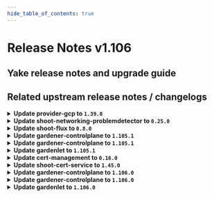 ```yaml
---
hide_table_of_contents: true
---
```


# Release Notes v1.106

## Yake release notes and upgrade guide

## Related upstream release notes / changelogs


<details>
<summary><b>Update provider-gcp to <code>1.39.0</code></b></summary>

# [gardener/gardener-extension-provider-gcp]

## 📰 Noteworthy

- `[USER]` In order to reduce log events, only the minimal required changes will be made when applying firewall rules using the flow-reconciler. This matches the behaviour of the Terraform-reconciler. by @AndreasBurger [#831]
- `[OPERATOR]` Switch to upstream CCM for kubernetes versions greater than `1.31.0` by @AndreasBurger [#842]
## ✨ New Features

- `[USER]` Enable support for the field `shoot.Spec.CloudProfile` alongside `shoot.Spec.CloudProfileName` and enable the future use of `NamespacedCloudProfile`. by @LucaBernstein [#853]
- `[USER]` The provider-gcp extension does now support shoot clusters with Kubernetes version 1.31. You should consider the [Kubernetes release notes](https://github.com/kubernetes/kubernetes/blob/master/CHANGELOG/CHANGELOG-1.31.md) before upgrading to 1.31.  by @ialidzhikov [#844]
- `[USER]` The admission webhook now validates `CredentialsBinding`s. by @dimityrmirchev [#832]
## 🏃 Others

- `[OPERATOR]` The provider-gcp extension no longer configures min/maxAllowed in any managed VPA resource. by @AndreasBurger [#854]
- `[OPERATOR]` Update CCM and CSI-sidecar containers to latest version by @AndreasBurger [#816]
- `[OPERATOR]` Disable soft-delete for new GCP `backupbuckets`. by @kon-angelo [#834]
- `[DEVELOPER]` Update gardener/gardener to 1.103.0 and golang to 1.23.0 by @hebelsan [#841]

## Helm Charts
- admission-gcp-application: `europe-docker.pkg.dev/gardener-project/releases/charts/gardener/extensions/admission-gcp-application:v1.39.0`
- admission-gcp-runtime: `europe-docker.pkg.dev/gardener-project/releases/charts/gardener/extensions/admission-gcp-runtime:v1.39.0`
- provider-gcp: `europe-docker.pkg.dev/gardener-project/releases/charts/gardener/extensions/provider-gcp:v1.39.0`
## Docker Images
- gardener-extension-admission-gcp: `europe-docker.pkg.dev/gardener-project/releases/gardener/extensions/admission-gcp:v1.39.0`
- gardener-extension-provider-gcp: `europe-docker.pkg.dev/gardener-project/releases/gardener/extensions/provider-gcp:v1.39.0`


</details>

<details>
<summary><b>Update shoot-networking-problemdetector to <code>0.25.0</code></b></summary>

# [gardener/network-problem-detector]

## 📰 Noteworthy

- `[OPERATOR]` `gosec` was introduced for Static Application Security Testing (SAST). by @MartinWeindel [gardener/network-problem-detector#75]
## ✨ New Features

- `[USER]` Support tcp checks for ipv6 endpoints. by @DockToFuture [gardener/network-problem-detector#76]
## 🏃 Others

- `[OPERATOR]` Bumps golang from 1.22.6 to 1.23.0. by @dependabot[bot] [gardener/network-problem-detector#71]
- `[OPERATOR]` Bumps golang from 1.23.0 to 1.23.1. by @dependabot[bot] [gardener/network-problem-detector#73]
- `[OPERATOR]` Bumps golang from 1.22.5 to 1.22.6. by @dependabot[bot] [gardener/network-problem-detector#70]
# [gardener/gardener-extension-shoot-networking-problemdetector]

## ✨ New Features

- `[OPERATOR]` Helm charts of extension and admission controller are published as OCI artifacts now. by @oliver-goetz [#166]
## 🏃 Others

- `[OPERATOR]` Bumps github.com/gardener/gardener from 1.100.0 to 1.101.0. by @dependabot[bot] [#170]
- `[OPERATOR]` Bumps github.com/gardener/gardener from 1.103.0 to 1.105.0. by @dependabot[bot] [#181]
- `[OPERATOR]` Bumps github.com/gardener/gardener from 1.101.0 to 1.102.0. by @dependabot[bot] [#174]
- `[OPERATOR]` `gosec` was introduced for Static Application Security Testing (SAST). by @ScheererJ [#182]
- `[OPERATOR]` Bumps golang from 1.23.1 to 1.23.2. by @dependabot[bot] [#180]
- `[OPERATOR]` Bumps github.com/gardener/gardener from 1.99.0 to 1.100.0. by @dependabot[bot] [#167]

## Helm Charts
- shoot-networking-problemdetector: `europe-docker.pkg.dev/gardener-project/releases/charts/gardener/extensions/shoot-networking-problemdetector:v0.25.0`
## Docker Images
- gardener-extension-shoot-networking-problemdetector: `europe-docker.pkg.dev/gardener-project/releases/gardener/extensions/shoot-networking-problemdetector:v0.25.0`


</details>

<details>
<summary><b>Update shoot-flux to <code>0.8.0</code></b></summary>

## What's Changed
* Add extraSecrets option to create additional Secrets by @maboehm in https://github.com/stackitcloud/gardener-extension-shoot-flux/pull/94
* 🤖 Update k8s.io/utils digest to 49e7df5 by @renovate in https://github.com/stackitcloud/gardener-extension-shoot-flux/pull/90
* 🤖 Update module github.com/ironcore-dev/vgopath to v0.1.6 by @renovate in https://github.com/stackitcloud/gardener-extension-shoot-flux/pull/91
* 🤖 Update module github.com/onsi/ginkgo/v2 to v2.20.2 by @renovate in https://github.com/stackitcloud/gardener-extension-shoot-flux/pull/96
* 🤖 Update module github.com/onsi/gomega to v1.34.2 by @renovate in https://github.com/stackitcloud/gardener-extension-shoot-flux/pull/92
* 🤖 Update module golang.org/x/tools to v0.26.0 by @renovate in https://github.com/stackitcloud/gardener-extension-shoot-flux/pull/86
* 🤖 Update k8s and gardener packages (patch) by @renovate in https://github.com/stackitcloud/gardener-extension-shoot-flux/pull/95
* bump Gardener to `v1.99` by @Duciwuci in https://github.com/stackitcloud/gardener-extension-shoot-flux/pull/97

## New Contributors
* @Duciwuci made their first contribution in https://github.com/stackitcloud/gardener-extension-shoot-flux/pull/97

**Full Changelog**: https://github.com/stackitcloud/gardener-extension-shoot-flux/compare/v0.7.0...v0.8.0

</details>

<details>
<summary><b>Update gardener-controlplane to <code>1.105.1</code></b></summary>

# [gardener/gardener]

## 🐛 Bug Fixes

- `[OPERATOR]` An issue was fixed that cause `gardener-operator` to deploy the `gardenlet` into the runtime cluster instead of another intended remote cluster. by @timuthy [#10631]
- `[OPERATOR]` Fix a bug where the shoot care controller cannot reconcile shoots with `spec.maintenance.confineSpecUpdateRollout=true` and migrated between `secretBindingName` and `credentialsBindingName` until the shoot is reconciled.. by @vpnachev [#10674]

## Helm Charts
- controlplane: `europe-docker.pkg.dev/gardener-project/releases/charts/gardener/controlplane:v1.105.1`
- gardenlet: `europe-docker.pkg.dev/gardener-project/releases/charts/gardener/gardenlet:v1.105.1`
- operator: `europe-docker.pkg.dev/gardener-project/releases/charts/gardener/operator:v1.105.1`
- resource-manager: `europe-docker.pkg.dev/gardener-project/releases/charts/gardener/resource-manager:v1.105.1`
## Docker Images
- admission-controller: `europe-docker.pkg.dev/gardener-project/releases/gardener/admission-controller:v1.105.1`
- apiserver: `europe-docker.pkg.dev/gardener-project/releases/gardener/apiserver:v1.105.1`
- controller-manager: `europe-docker.pkg.dev/gardener-project/releases/gardener/controller-manager:v1.105.1`
- gardenlet: `europe-docker.pkg.dev/gardener-project/releases/gardener/gardenlet:v1.105.1`
- node-agent: `europe-docker.pkg.dev/gardener-project/releases/gardener/node-agent:v1.105.1`
- operator: `europe-docker.pkg.dev/gardener-project/releases/gardener/operator:v1.105.1`
- resource-manager: `europe-docker.pkg.dev/gardener-project/releases/gardener/resource-manager:v1.105.1`
- scheduler: `europe-docker.pkg.dev/gardener-project/releases/gardener/scheduler:v1.105.1`


</details>

<details>
<summary><b>Update gardener-controlplane to <code>1.105.1</code></b></summary>

# [gardener/gardener]

## 🐛 Bug Fixes

- `[OPERATOR]` An issue was fixed that cause `gardener-operator` to deploy the `gardenlet` into the runtime cluster instead of another intended remote cluster. by @timuthy [#10631]
- `[OPERATOR]` Fix a bug where the shoot care controller cannot reconcile shoots with `spec.maintenance.confineSpecUpdateRollout=true` and migrated between `secretBindingName` and `credentialsBindingName` until the shoot is reconciled.. by @vpnachev [#10674]

## Helm Charts
- controlplane: `europe-docker.pkg.dev/gardener-project/releases/charts/gardener/controlplane:v1.105.1`
- gardenlet: `europe-docker.pkg.dev/gardener-project/releases/charts/gardener/gardenlet:v1.105.1`
- operator: `europe-docker.pkg.dev/gardener-project/releases/charts/gardener/operator:v1.105.1`
- resource-manager: `europe-docker.pkg.dev/gardener-project/releases/charts/gardener/resource-manager:v1.105.1`
## Docker Images
- admission-controller: `europe-docker.pkg.dev/gardener-project/releases/gardener/admission-controller:v1.105.1`
- apiserver: `europe-docker.pkg.dev/gardener-project/releases/gardener/apiserver:v1.105.1`
- controller-manager: `europe-docker.pkg.dev/gardener-project/releases/gardener/controller-manager:v1.105.1`
- gardenlet: `europe-docker.pkg.dev/gardener-project/releases/gardener/gardenlet:v1.105.1`
- node-agent: `europe-docker.pkg.dev/gardener-project/releases/gardener/node-agent:v1.105.1`
- operator: `europe-docker.pkg.dev/gardener-project/releases/gardener/operator:v1.105.1`
- resource-manager: `europe-docker.pkg.dev/gardener-project/releases/gardener/resource-manager:v1.105.1`
- scheduler: `europe-docker.pkg.dev/gardener-project/releases/gardener/scheduler:v1.105.1`


</details>

<details>
<summary><b>Update gardenlet to <code>1.105.1</code></b></summary>

# [gardener/gardener]

## 🐛 Bug Fixes

- `[OPERATOR]` An issue was fixed that cause `gardener-operator` to deploy the `gardenlet` into the runtime cluster instead of another intended remote cluster. by @timuthy [#10631]
- `[OPERATOR]` Fix a bug where the shoot care controller cannot reconcile shoots with `spec.maintenance.confineSpecUpdateRollout=true` and migrated between `secretBindingName` and `credentialsBindingName` until the shoot is reconciled.. by @vpnachev [#10674]

## Helm Charts
- controlplane: `europe-docker.pkg.dev/gardener-project/releases/charts/gardener/controlplane:v1.105.1`
- gardenlet: `europe-docker.pkg.dev/gardener-project/releases/charts/gardener/gardenlet:v1.105.1`
- operator: `europe-docker.pkg.dev/gardener-project/releases/charts/gardener/operator:v1.105.1`
- resource-manager: `europe-docker.pkg.dev/gardener-project/releases/charts/gardener/resource-manager:v1.105.1`
## Docker Images
- admission-controller: `europe-docker.pkg.dev/gardener-project/releases/gardener/admission-controller:v1.105.1`
- apiserver: `europe-docker.pkg.dev/gardener-project/releases/gardener/apiserver:v1.105.1`
- controller-manager: `europe-docker.pkg.dev/gardener-project/releases/gardener/controller-manager:v1.105.1`
- gardenlet: `europe-docker.pkg.dev/gardener-project/releases/gardener/gardenlet:v1.105.1`
- node-agent: `europe-docker.pkg.dev/gardener-project/releases/gardener/node-agent:v1.105.1`
- operator: `europe-docker.pkg.dev/gardener-project/releases/gardener/operator:v1.105.1`
- resource-manager: `europe-docker.pkg.dev/gardener-project/releases/gardener/resource-manager:v1.105.1`
- scheduler: `europe-docker.pkg.dev/gardener-project/releases/gardener/scheduler:v1.105.1`


</details>

<details>
<summary><b>Update cert-management to <code>0.16.0</code></b></summary>

# [gardener/cert-management]

## 📰 Noteworthy

- `[OPERATOR]` `gosec` was introduced for Static Application Security Testing (SAST). by @MartinWeindel [#313]
## ✨ New Features

- `[USER]` Istio gateways: Allow to specify namespace for TLS secret by annotation `cert.gardener.cloud/secret-namespace`. by @MartinWeindel [#316]
- `[OPERATOR]` The Helm chart is published as OCI artifacts now. by @rfranzke [#281]
## 🐛 Bug Fixes

- `[USER]` Creating certificates with a given csr referencing a ca issuer do not throw a nil pointer exception anymore  by @RaphaelVogel [#234]
## 🏃 Others

- `[DEVELOPER]` Refactoring: introduce issuer key interface by @MartinWeindel [#240]
- `[OPERATOR]` Bumps golang from 1.22.5 to 1.22.6. by @dependabot[bot] [#253]
- `[OPERATOR]` Add local Kind setup with knot-dns,peeble, and dns-controller-manager by @MartinWeindel [#181]

## Helm Charts
- cert-controller-manager: `europe-docker.pkg.dev/gardener-project/releases/charts/cert-controller-manager:v0.16.0`
## Docker Images
- cert-management: `europe-docker.pkg.dev/gardener-project/releases/cert-controller-manager:v0.16.0`


</details>

<details>
<summary><b>Update shoot-cert-service to <code>1.45.0</code></b></summary>

# [gardener/gardener-extension-shoot-cert-service]

## ✨ New Features

- `[OPERATOR]` Helm charts of extension and admission controller are published as OCI artifacts now. by @oliver-goetz [#282]
## 🏃 Others

- `[OPERATOR]` Bumps github.com/gardener/gardener from 1.99.0 to 1.100.0. by @dependabot[bot] [#283]
- `[OPERATOR]` Bumps github.com/gardener/gardener from 1.100.0 to 1.101.0. by @dependabot[bot] [#290]
- `[OPERATOR]` Bumps golang from 1.23.0 to 1.23.1. by @dependabot[bot] [#297]
- `[OPERATOR]` Bumps golang from 1.22.3 to 1.22.4. by @dependabot[bot] [#267]
- `[OPERATOR]` Bumps github.com/gardener/gardener from 1.96.1 to 1.97.0. by @dependabot[bot] [#271]
- `[OPERATOR]` Bumps golang from 1.22.4 to 1.22.5. by @dependabot[bot] [#276]
- `[OPERATOR]` Bumps github.com/gardener/gardener from 1.101.0 to 1.102.0. by @dependabot[bot] [#294]
- `[OPERATOR]` Bumps golang from 1.22.6 to 1.23.0. by @dependabot[bot] [#292]
- `[OPERATOR]` Bumps golang from 1.23.1 to 1.23.2. by @dependabot[bot] [#299]
- `[OPERATOR]` Bumps github.com/gardener/gardener from 1.103.0 to 1.105.0. by @dependabot[bot] [#301]
- `[OPERATOR]` Bumps github.com/gardener/gardener from 1.97.0 to 1.98.0. by @dependabot[bot] [#274]
- `[OPERATOR]` Bumps github.com/gardener/gardener from 1.98.0 to 1.99.0. by @dependabot[bot] [#278]
- `[OPERATOR]` Bumps github.com/gardener/gardener from 1.95.0 to 1.96.1. by @dependabot[bot] [#266]
- `[OPERATOR]` `gosec` was introduced for Static Application Security Testing (SAST). by @MartinWeindel [#302]
# [gardener/cert-management]

## 📰 Noteworthy

- `[OPERATOR]` `gosec` was introduced for Static Application Security Testing (SAST). by @MartinWeindel [gardener/cert-management#313]
## ✨ New Features

- `[OPERATOR]` The Helm chart is published as OCI artifacts now. by @rfranzke [gardener/cert-management#281]
- `[OPERATOR]` Use `dnsrecords.extensions.gardener.cloud` API as an alternative to `dnsentries.dns.gardener.cloud` for DNS challenges. by @MartinWeindel [gardener/cert-management#177]
- `[USER]` Istio gateways: Allow to specify namespace for TLS secret by annotation `cert.gardener.cloud/secret-namespace`. by @MartinWeindel [gardener/cert-management#316]
## 🐛 Bug Fixes

- `[USER]` Creating certificates with a given csr referencing a ca issuer do not throw a nil pointer exception anymore  by @RaphaelVogel [gardener/cert-management#234]
## 🏃 Others

- `[OPERATOR]` Bumps golang from 1.22.5 to 1.22.6. by @dependabot[bot] [gardener/cert-management#253]
- `[OPERATOR]` Add local Kind setup with knot-dns,peeble, and dns-controller-manager by @MartinWeindel [gardener/cert-management#181]
- `[DEVELOPER]` Refactoring: introduce issuer key interface by @MartinWeindel [gardener/cert-management#240]

## Helm Charts
- shoot-cert-service: `europe-docker.pkg.dev/gardener-project/releases/charts/gardener/extensions/shoot-cert-service:v1.45.0`
## Docker Images
- gardener-extension-shoot-cert-service: `europe-docker.pkg.dev/gardener-project/releases/gardener/extensions/shoot-cert-service:v1.45.0`


</details>

<details>
<summary><b>Update gardener-controlplane to <code>1.106.0</code></b></summary>

# [gardener/gardener]

## ⚠️ Breaking Changes

- `[OPERATOR]` `kubeletCSRApprover` controller in `gardener-resource-manager` Helm chart has been renamed to `csrApprover`. by @oliver-goetz [#10549]
- `[OPERATOR]` The `HVPA` and `HVPAForShootedSeed` feature gates have been deprecated and locked to false. Disable the `HVPA` and `HVPAForShootedSeed` feature gates if you have them enabled before upgrading to this version of Gardener. by @plkokanov [#10659]
## 📰 Noteworthy

- `[USER]` For Kubernetes 1.31+ Shoot clusters, the kubelet and containerd cgroup driver is set to `systemd`. Previously, the used cgroup driver was `cgroupfs`. Find more details in the [cgroup driver section](https://github.com/gardener/gardener/blob/v1.105.0/docs/extensions/operatingsystemconfig.md#cgroup-driver). by @ialidzhikov [#10472]
- `[OPERATOR]` The gardener operator chart (`charts/gardener/operator`) does no longer enable the `HVPA` feature gate in its default `values.yaml`. by @ialidzhikov [#10566]
## ✨ New Features

- `[DEVELOPER]` Allow gosec to be consumed from gardener/gardener by @ScheererJ [#10642]
- `[DEVELOPER]` Gardener can now support clusters with Kubernetes version 1.31. Extension developers have to prepare individual extensions as well to work with 1.31. by @ialidzhikov [#10472]
- `[OPERATOR]` Adds `CloudProfile` validation for the recently introduced `.spec.bastion` section. by @hebelsan [#10318]
- `[OPERATOR]` Gardener can now support clusters with Kubernetes version 1.31. To allow creation/update of 1.31 clusters you will have to update the version of your provider extension(s) to a version that supports 1.31 as well. Please consult the respective releases and notes in the provider extension's repository. by @ialidzhikov [#10472]
- `[OPERATOR]` Added an alert for the `Garden` resource's conditions, along with a dashboard that also displays the resource's last operation. by @rickardsjp [#10562]
## 🐛 Bug Fixes

- `[OPERATOR]` Fixes an issue with the network metrics relabeling config that caused the `Node Details` dashboard to not display data for AWS nodes. by @rickardsjp [#10625]
## 🏃 Others

- `[DEPENDENCY]` The `registry.k8s.io/ingress-nginx/controller-chroot` image has been updated to `v1.11.3`. by @gardener-ci-robot [#10626]
- `[DEPENDENCY]` The `gardener/vpn2` image has been updated to `0.28.0`. [Release Notes](https://redirect.github.com/gardener/vpn2/releases/tag/0.28.0) by @gardener-ci-robot [#10640]
- `[DEPENDENCY]` The `quay.io/cortexproject/cortex` image has been updated to `v1.18.1`. by @gardener-ci-robot [#10657]
- `[DEPENDENCY]` The `registry.k8s.io/node-problem-detector/node-problem-detector` image has been updated to `v0.8.20`. by @gardener-ci-robot [#10661]
- `[DEPENDENCY]` The `envoyproxy/envoy` image has been updated to `v1.32.0`. [Release Notes](https://redirect.github.com/envoyproxy/envoy/releases/tag/v1.32.0) by @gardener-ci-robot [#10656]
- `[OPERATOR]` HA-VPN works if seed and shoot have different IPFamilies. by @DockToFuture [#10622]
- `[OPERATOR]` Update istio to version 1.23.2 by @axel7born [#10558]
- `[OPERATOR]` [NewVPN] Enable IPv6 for HA if needed. by @MartinWeindel [#10641]
- `[OPERATOR]` Gardener generated certificates are valid 1 minute before issuance to handle some amount of clock skew. by @ScheererJ [#10603]
- `[OPERATOR]` Metrics for `vpa-recommender`s are now collected in separate prometheus instances depending on where the `vpa-recommender` pods are deployed. Metrics for the `vpa-recommender` in the `garden` namespace are collected in `prometheus-seed`. Metrics for the `vpa-recommender` in the shoot control plane namespaces are collected in the corresponding `prometheus-shoot`. Additionally, the `VPA Recommender` plutono dashboard is separately deployed for seeds in the `garden` namespace and shoots in their control plane namespaces. by @plkokanov [#10517]
- `[OPERATOR]` Clean up migration code from the monitoring component by @vicwicker [#10597]
- `[DEVELOPER]` The following dependencies are updated:  
  - `k8s.io/*` : `v0.29.8` -> `v0.31.0`  
  - `sigs.k8s.io/controller-runtime`: `v0.17.5` -> `v0.19.0` by @ary1992 [#10459]
- `[DEVELOPER]` The HVPA features gates (`HVPA` and `HVPAForShootedSeed`) are no longer enabled in local setups. by @ialidzhikov [#10566]

## Helm Charts
- controlplane: `europe-docker.pkg.dev/gardener-project/releases/charts/gardener/controlplane:v1.106.0`
- gardenlet: `europe-docker.pkg.dev/gardener-project/releases/charts/gardener/gardenlet:v1.106.0`
- operator: `europe-docker.pkg.dev/gardener-project/releases/charts/gardener/operator:v1.106.0`
- resource-manager: `europe-docker.pkg.dev/gardener-project/releases/charts/gardener/resource-manager:v1.106.0`
## Docker Images
- admission-controller: `europe-docker.pkg.dev/gardener-project/releases/gardener/admission-controller:v1.106.0`
- apiserver: `europe-docker.pkg.dev/gardener-project/releases/gardener/apiserver:v1.106.0`
- controller-manager: `europe-docker.pkg.dev/gardener-project/releases/gardener/controller-manager:v1.106.0`
- gardenlet: `europe-docker.pkg.dev/gardener-project/releases/gardener/gardenlet:v1.106.0`
- node-agent: `europe-docker.pkg.dev/gardener-project/releases/gardener/node-agent:v1.106.0`
- operator: `europe-docker.pkg.dev/gardener-project/releases/gardener/operator:v1.106.0`
- resource-manager: `europe-docker.pkg.dev/gardener-project/releases/gardener/resource-manager:v1.106.0`
- scheduler: `europe-docker.pkg.dev/gardener-project/releases/gardener/scheduler:v1.106.0`


</details>

<details>
<summary><b>Update gardener-controlplane to <code>1.106.0</code></b></summary>

# [gardener/gardener]

## ⚠️ Breaking Changes

- `[OPERATOR]` `kubeletCSRApprover` controller in `gardener-resource-manager` Helm chart has been renamed to `csrApprover`. by @oliver-goetz [#10549]
- `[OPERATOR]` The `HVPA` and `HVPAForShootedSeed` feature gates have been deprecated and locked to false. Disable the `HVPA` and `HVPAForShootedSeed` feature gates if you have them enabled before upgrading to this version of Gardener. by @plkokanov [#10659]
## 📰 Noteworthy

- `[USER]` For Kubernetes 1.31+ Shoot clusters, the kubelet and containerd cgroup driver is set to `systemd`. Previously, the used cgroup driver was `cgroupfs`. Find more details in the [cgroup driver section](https://github.com/gardener/gardener/blob/v1.105.0/docs/extensions/operatingsystemconfig.md#cgroup-driver). by @ialidzhikov [#10472]
- `[OPERATOR]` The gardener operator chart (`charts/gardener/operator`) does no longer enable the `HVPA` feature gate in its default `values.yaml`. by @ialidzhikov [#10566]
## ✨ New Features

- `[DEVELOPER]` Allow gosec to be consumed from gardener/gardener by @ScheererJ [#10642]
- `[DEVELOPER]` Gardener can now support clusters with Kubernetes version 1.31. Extension developers have to prepare individual extensions as well to work with 1.31. by @ialidzhikov [#10472]
- `[OPERATOR]` Adds `CloudProfile` validation for the recently introduced `.spec.bastion` section. by @hebelsan [#10318]
- `[OPERATOR]` Gardener can now support clusters with Kubernetes version 1.31. To allow creation/update of 1.31 clusters you will have to update the version of your provider extension(s) to a version that supports 1.31 as well. Please consult the respective releases and notes in the provider extension's repository. by @ialidzhikov [#10472]
- `[OPERATOR]` Added an alert for the `Garden` resource's conditions, along with a dashboard that also displays the resource's last operation. by @rickardsjp [#10562]
## 🐛 Bug Fixes

- `[OPERATOR]` Fixes an issue with the network metrics relabeling config that caused the `Node Details` dashboard to not display data for AWS nodes. by @rickardsjp [#10625]
## 🏃 Others

- `[DEPENDENCY]` The `registry.k8s.io/ingress-nginx/controller-chroot` image has been updated to `v1.11.3`. by @gardener-ci-robot [#10626]
- `[DEPENDENCY]` The `gardener/vpn2` image has been updated to `0.28.0`. [Release Notes](https://redirect.github.com/gardener/vpn2/releases/tag/0.28.0) by @gardener-ci-robot [#10640]
- `[DEPENDENCY]` The `quay.io/cortexproject/cortex` image has been updated to `v1.18.1`. by @gardener-ci-robot [#10657]
- `[DEPENDENCY]` The `registry.k8s.io/node-problem-detector/node-problem-detector` image has been updated to `v0.8.20`. by @gardener-ci-robot [#10661]
- `[DEPENDENCY]` The `envoyproxy/envoy` image has been updated to `v1.32.0`. [Release Notes](https://redirect.github.com/envoyproxy/envoy/releases/tag/v1.32.0) by @gardener-ci-robot [#10656]
- `[OPERATOR]` HA-VPN works if seed and shoot have different IPFamilies. by @DockToFuture [#10622]
- `[OPERATOR]` Update istio to version 1.23.2 by @axel7born [#10558]
- `[OPERATOR]` [NewVPN] Enable IPv6 for HA if needed. by @MartinWeindel [#10641]
- `[OPERATOR]` Gardener generated certificates are valid 1 minute before issuance to handle some amount of clock skew. by @ScheererJ [#10603]
- `[OPERATOR]` Metrics for `vpa-recommender`s are now collected in separate prometheus instances depending on where the `vpa-recommender` pods are deployed. Metrics for the `vpa-recommender` in the `garden` namespace are collected in `prometheus-seed`. Metrics for the `vpa-recommender` in the shoot control plane namespaces are collected in the corresponding `prometheus-shoot`. Additionally, the `VPA Recommender` plutono dashboard is separately deployed for seeds in the `garden` namespace and shoots in their control plane namespaces. by @plkokanov [#10517]
- `[OPERATOR]` Clean up migration code from the monitoring component by @vicwicker [#10597]
- `[DEVELOPER]` The following dependencies are updated:  
  - `k8s.io/*` : `v0.29.8` -> `v0.31.0`  
  - `sigs.k8s.io/controller-runtime`: `v0.17.5` -> `v0.19.0` by @ary1992 [#10459]
- `[DEVELOPER]` The HVPA features gates (`HVPA` and `HVPAForShootedSeed`) are no longer enabled in local setups. by @ialidzhikov [#10566]

## Helm Charts
- controlplane: `europe-docker.pkg.dev/gardener-project/releases/charts/gardener/controlplane:v1.106.0`
- gardenlet: `europe-docker.pkg.dev/gardener-project/releases/charts/gardener/gardenlet:v1.106.0`
- operator: `europe-docker.pkg.dev/gardener-project/releases/charts/gardener/operator:v1.106.0`
- resource-manager: `europe-docker.pkg.dev/gardener-project/releases/charts/gardener/resource-manager:v1.106.0`
## Docker Images
- admission-controller: `europe-docker.pkg.dev/gardener-project/releases/gardener/admission-controller:v1.106.0`
- apiserver: `europe-docker.pkg.dev/gardener-project/releases/gardener/apiserver:v1.106.0`
- controller-manager: `europe-docker.pkg.dev/gardener-project/releases/gardener/controller-manager:v1.106.0`
- gardenlet: `europe-docker.pkg.dev/gardener-project/releases/gardener/gardenlet:v1.106.0`
- node-agent: `europe-docker.pkg.dev/gardener-project/releases/gardener/node-agent:v1.106.0`
- operator: `europe-docker.pkg.dev/gardener-project/releases/gardener/operator:v1.106.0`
- resource-manager: `europe-docker.pkg.dev/gardener-project/releases/gardener/resource-manager:v1.106.0`
- scheduler: `europe-docker.pkg.dev/gardener-project/releases/gardener/scheduler:v1.106.0`


</details>

<details>
<summary><b>Update gardenlet to <code>1.106.0</code></b></summary>

# [gardener/gardener]

## ⚠️ Breaking Changes

- `[OPERATOR]` `kubeletCSRApprover` controller in `gardener-resource-manager` Helm chart has been renamed to `csrApprover`. by @oliver-goetz [#10549]
- `[OPERATOR]` The `HVPA` and `HVPAForShootedSeed` feature gates have been deprecated and locked to false. Disable the `HVPA` and `HVPAForShootedSeed` feature gates if you have them enabled before upgrading to this version of Gardener. by @plkokanov [#10659]
## 📰 Noteworthy

- `[USER]` For Kubernetes 1.31+ Shoot clusters, the kubelet and containerd cgroup driver is set to `systemd`. Previously, the used cgroup driver was `cgroupfs`. Find more details in the [cgroup driver section](https://github.com/gardener/gardener/blob/v1.105.0/docs/extensions/operatingsystemconfig.md#cgroup-driver). by @ialidzhikov [#10472]
- `[OPERATOR]` The gardener operator chart (`charts/gardener/operator`) does no longer enable the `HVPA` feature gate in its default `values.yaml`. by @ialidzhikov [#10566]
## ✨ New Features

- `[DEVELOPER]` Allow gosec to be consumed from gardener/gardener by @ScheererJ [#10642]
- `[DEVELOPER]` Gardener can now support clusters with Kubernetes version 1.31. Extension developers have to prepare individual extensions as well to work with 1.31. by @ialidzhikov [#10472]
- `[OPERATOR]` Adds `CloudProfile` validation for the recently introduced `.spec.bastion` section. by @hebelsan [#10318]
- `[OPERATOR]` Gardener can now support clusters with Kubernetes version 1.31. To allow creation/update of 1.31 clusters you will have to update the version of your provider extension(s) to a version that supports 1.31 as well. Please consult the respective releases and notes in the provider extension's repository. by @ialidzhikov [#10472]
- `[OPERATOR]` Added an alert for the `Garden` resource's conditions, along with a dashboard that also displays the resource's last operation. by @rickardsjp [#10562]
## 🐛 Bug Fixes

- `[OPERATOR]` Fixes an issue with the network metrics relabeling config that caused the `Node Details` dashboard to not display data for AWS nodes. by @rickardsjp [#10625]
## 🏃 Others

- `[DEPENDENCY]` The `registry.k8s.io/ingress-nginx/controller-chroot` image has been updated to `v1.11.3`. by @gardener-ci-robot [#10626]
- `[DEPENDENCY]` The `gardener/vpn2` image has been updated to `0.28.0`. [Release Notes](https://redirect.github.com/gardener/vpn2/releases/tag/0.28.0) by @gardener-ci-robot [#10640]
- `[DEPENDENCY]` The `quay.io/cortexproject/cortex` image has been updated to `v1.18.1`. by @gardener-ci-robot [#10657]
- `[DEPENDENCY]` The `registry.k8s.io/node-problem-detector/node-problem-detector` image has been updated to `v0.8.20`. by @gardener-ci-robot [#10661]
- `[DEPENDENCY]` The `envoyproxy/envoy` image has been updated to `v1.32.0`. [Release Notes](https://redirect.github.com/envoyproxy/envoy/releases/tag/v1.32.0) by @gardener-ci-robot [#10656]
- `[OPERATOR]` HA-VPN works if seed and shoot have different IPFamilies. by @DockToFuture [#10622]
- `[OPERATOR]` Update istio to version 1.23.2 by @axel7born [#10558]
- `[OPERATOR]` [NewVPN] Enable IPv6 for HA if needed. by @MartinWeindel [#10641]
- `[OPERATOR]` Gardener generated certificates are valid 1 minute before issuance to handle some amount of clock skew. by @ScheererJ [#10603]
- `[OPERATOR]` Metrics for `vpa-recommender`s are now collected in separate prometheus instances depending on where the `vpa-recommender` pods are deployed. Metrics for the `vpa-recommender` in the `garden` namespace are collected in `prometheus-seed`. Metrics for the `vpa-recommender` in the shoot control plane namespaces are collected in the corresponding `prometheus-shoot`. Additionally, the `VPA Recommender` plutono dashboard is separately deployed for seeds in the `garden` namespace and shoots in their control plane namespaces. by @plkokanov [#10517]
- `[OPERATOR]` Clean up migration code from the monitoring component by @vicwicker [#10597]
- `[DEVELOPER]` The following dependencies are updated:  
  - `k8s.io/*` : `v0.29.8` -> `v0.31.0`  
  - `sigs.k8s.io/controller-runtime`: `v0.17.5` -> `v0.19.0` by @ary1992 [#10459]
- `[DEVELOPER]` The HVPA features gates (`HVPA` and `HVPAForShootedSeed`) are no longer enabled in local setups. by @ialidzhikov [#10566]

## Helm Charts
- controlplane: `europe-docker.pkg.dev/gardener-project/releases/charts/gardener/controlplane:v1.106.0`
- gardenlet: `europe-docker.pkg.dev/gardener-project/releases/charts/gardener/gardenlet:v1.106.0`
- operator: `europe-docker.pkg.dev/gardener-project/releases/charts/gardener/operator:v1.106.0`
- resource-manager: `europe-docker.pkg.dev/gardener-project/releases/charts/gardener/resource-manager:v1.106.0`
## Docker Images
- admission-controller: `europe-docker.pkg.dev/gardener-project/releases/gardener/admission-controller:v1.106.0`
- apiserver: `europe-docker.pkg.dev/gardener-project/releases/gardener/apiserver:v1.106.0`
- controller-manager: `europe-docker.pkg.dev/gardener-project/releases/gardener/controller-manager:v1.106.0`
- gardenlet: `europe-docker.pkg.dev/gardener-project/releases/gardener/gardenlet:v1.106.0`
- node-agent: `europe-docker.pkg.dev/gardener-project/releases/gardener/node-agent:v1.106.0`
- operator: `europe-docker.pkg.dev/gardener-project/releases/gardener/operator:v1.106.0`
- resource-manager: `europe-docker.pkg.dev/gardener-project/releases/gardener/resource-manager:v1.106.0`
- scheduler: `europe-docker.pkg.dev/gardener-project/releases/gardener/scheduler:v1.106.0`


</details>
